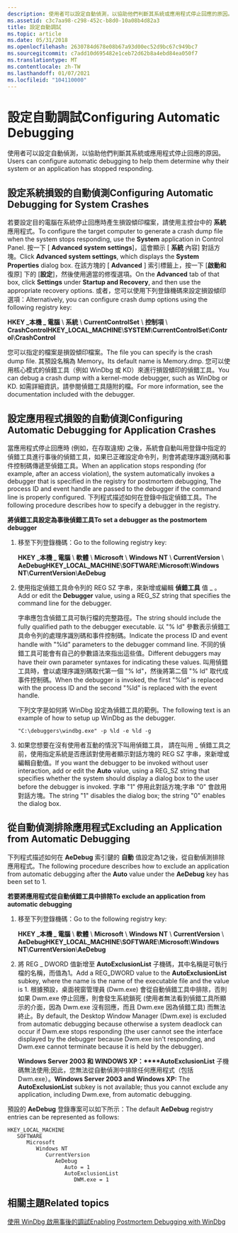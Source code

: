 ```yaml
---
description: 使用者可以設定自動偵測，以協助他們判斷其系統或應用程式停止回應的原因。
ms.assetid: c3c7aa98-c298-452c-b8d0-10a08b4d82a3
title: 設定自動調試
ms.topic: article
ms.date: 05/31/2018
ms.openlocfilehash: 2630784d678e08b67a93d00ec52d9bc67c949bc7
ms.sourcegitcommit: c7add10d695482e1ceb72d62b8a4ebd84ea050f7
ms.translationtype: MT
ms.contentlocale: zh-TW
ms.lasthandoff: 01/07/2021
ms.locfileid: "104110000"
---
```

# <a name="configuring-automatic-debugging"></a><span data-ttu-id="02ace-103">設定自動調試</span><span class="sxs-lookup"><span data-stu-id="02ace-103">Configuring Automatic Debugging</span></span>

<span data-ttu-id="02ace-104">使用者可以設定自動偵測，以協助他們判斷其系統或應用程式停止回應的原因。</span><span class="sxs-lookup"><span data-stu-id="02ace-104">Users can configure automatic debugging to help them determine why their system or an application has stopped responding.</span></span>

## <a name="configuring-automatic-debugging-for-system-crashes"></a><span data-ttu-id="02ace-105">設定系統損毀的自動偵測</span><span class="sxs-lookup"><span data-stu-id="02ace-105">Configuring Automatic Debugging for System Crashes</span></span>

<span data-ttu-id="02ace-106">若要設定目的電腦在系統停止回應時產生損毀傾印檔案，請使用主控台中的 **系統** 應用程式。</span><span class="sxs-lookup"><span data-stu-id="02ace-106">To configure the target computer to generate a crash dump file when the system stops responding, use the **System** application in Control Panel.</span></span> <span data-ttu-id="02ace-107">按一下 [ **Advanced system settings**]，這會顯示 [ **系統** 內容] 對話方塊。</span><span class="sxs-lookup"><span data-stu-id="02ace-107">Click **Advanced system settings**, which displays the **System Properties** dialog box.</span></span> <span data-ttu-id="02ace-108">在該方塊的 [ **Advanced** ] 索引標籤上，按一下 [**啟動和** 復原] 下的 [**設定**]，然後使用適當的修復選項。</span><span class="sxs-lookup"><span data-stu-id="02ace-108">On the **Advanced** tab of that box, click **Settings** under **Startup and Recovery**, and then use the appropriate recovery options.</span></span> <span data-ttu-id="02ace-109">或者，您可以使用下列登錄機碼來設定損毀傾印選項：</span><span class="sxs-lookup"><span data-stu-id="02ace-109">Alternatively, you can configure crash dump options using the following registry key:</span></span>

<span data-ttu-id="02ace-110">**HKEY \_本機 \_ 電腦** \\ **系統** \\ **CurrentControlSet** \\ **控制項** \\ **CrashControl**</span><span class="sxs-lookup"><span data-stu-id="02ace-110">**HKEY\_LOCAL\_MACHINE**\\**SYSTEM**\\**CurrentControlSet**\\**Control**\\**CrashControl**</span></span>

<span data-ttu-id="02ace-111">您可以指定的檔案是損毀傾印檔案。</span><span class="sxs-lookup"><span data-stu-id="02ace-111">The file you can specify is the crash dump file.</span></span> <span data-ttu-id="02ace-112">其預設名稱為 Memory。</span><span class="sxs-lookup"><span data-stu-id="02ace-112">Its default name is Memory.dmp.</span></span> <span data-ttu-id="02ace-113">您可以使用核心模式的偵錯工具（例如 WinDbg 或 KD）來進行損毀傾印的偵錯工具。</span><span class="sxs-lookup"><span data-stu-id="02ace-113">You can debug a crash dump with a kernel-mode debugger, such as WinDbg or KD.</span></span> <span data-ttu-id="02ace-114">如需詳細資訊，請參閱偵錯工具隨附的檔。</span><span class="sxs-lookup"><span data-stu-id="02ace-114">For more information, see the documentation included with the debugger.</span></span>

## <a name="configuring-automatic-debugging-for-application-crashes"></a><span data-ttu-id="02ace-115">設定應用程式損毀的自動偵測</span><span class="sxs-lookup"><span data-stu-id="02ace-115">Configuring Automatic Debugging for Application Crashes</span></span>

<span data-ttu-id="02ace-116">當應用程式停止回應時 (例如，在存取違規) 之後，系統會自動叫用登錄中指定的偵錯工具進行事後的偵錯工具，如果已正確設定命令列，則會將處理序識別碼和事件控制碼傳遞至偵錯工具。</span><span class="sxs-lookup"><span data-stu-id="02ace-116">When an application stops responding (for example, after an access violation), the system automatically invokes a debugger that is specified in the registry for postmortem debugging, The process ID and event handle are passed to the debugger if the command line is properly configured.</span></span> <span data-ttu-id="02ace-117">下列程式描述如何在登錄中指定偵錯工具。</span><span class="sxs-lookup"><span data-stu-id="02ace-117">The following procedure describes how to specify a debugger in the registry.</span></span>

<span data-ttu-id="02ace-118">**將偵錯工具設定為事後偵錯工具**</span><span class="sxs-lookup"><span data-stu-id="02ace-118">**To set a debugger as the postmortem debugger**</span></span>

1.  <span data-ttu-id="02ace-119">移至下列登錄機碼：</span><span class="sxs-lookup"><span data-stu-id="02ace-119">Go to the following registry key:</span></span>

    <span data-ttu-id="02ace-120">**HKEY \_本機 \_ 電腦** \\ **軟體** \\ **Microsoft** \\ **Windows NT** \\ **CurrentVersion** \\ **AeDebug**</span><span class="sxs-lookup"><span data-stu-id="02ace-120">**HKEY\_LOCAL\_MACHINE**\\**SOFTWARE**\\**Microsoft**\\**Windows NT**\\**CurrentVersion**\\**AeDebug**</span></span>

2.  <span data-ttu-id="02ace-121">使用指定偵錯工具命令列的 REG SZ 字串，來新增或編輯 **偵錯工具** 值 \_ 。</span><span class="sxs-lookup"><span data-stu-id="02ace-121">Add or edit the **Debugger** value, using a REG\_SZ string that specifies the command line for the debugger.</span></span>

    <span data-ttu-id="02ace-122">字串應包含偵錯工具可執行檔的完整路徑。</span><span class="sxs-lookup"><span data-stu-id="02ace-122">The string should include the fully qualified path to the debugger executable.</span></span> <span data-ttu-id="02ace-123">以 "% ld" 參數表示偵錯工具命令列的處理序識別碼和事件控制碼。</span><span class="sxs-lookup"><span data-stu-id="02ace-123">Indicate the process ID and event handle with "%ld" parameters to the debugger command line.</span></span> <span data-ttu-id="02ace-124">不同的偵錯工具可能會有自己的參數語法來指出這些值。</span><span class="sxs-lookup"><span data-stu-id="02ace-124">Different debuggers may have their own parameter syntaxes for indicating these values.</span></span> <span data-ttu-id="02ace-125">叫用偵錯工具時，會以處理序識別碼取代第一個 "% ld"，然後將第二個 "% ld" 取代成事件控制碼。</span><span class="sxs-lookup"><span data-stu-id="02ace-125">When the debugger is invoked, the first "%ld" is replaced with the process ID and the second "%ld" is replaced with the event handle.</span></span>

    <span data-ttu-id="02ace-126">下列文字是如何將 WinDbg 設定為偵錯工具的範例。</span><span class="sxs-lookup"><span data-stu-id="02ace-126">The following text is an example of how to setup up WinDbg as the debugger.</span></span>

    ``` syntax
    "C:\debuggers\windbg.exe" -p %ld -e %ld -g
    ```

3.  <span data-ttu-id="02ace-127">如果您想要在沒有使用者互動的情況下叫用偵錯工具， 請在叫用 \_ 偵錯工具之前，使用指定系統是否應該對使用者顯示對話方塊的 REG SZ 字串，來新增或編輯自動值。</span><span class="sxs-lookup"><span data-stu-id="02ace-127">If you want the debugger to be invoked without user interaction, add or edit the **Auto** value, using a REG\_SZ string that specifies whether the system should display a dialog box to the user before the debugger is invoked.</span></span> <span data-ttu-id="02ace-128">字串 "1" 停用此對話方塊;字串 "0" 會啟用對話方塊。</span><span class="sxs-lookup"><span data-stu-id="02ace-128">The string "1" disables the dialog box; the string "0" enables the dialog box.</span></span>

## <a name="excluding-an-application-from-automatic-debugging"></a><span data-ttu-id="02ace-129">從自動偵測排除應用程式</span><span class="sxs-lookup"><span data-stu-id="02ace-129">Excluding an Application from Automatic Debugging</span></span>

<span data-ttu-id="02ace-130">下列程式描述如何在 **AeDebug** 索引鍵的 **自動** 值設定為1之後，從自動偵測排除應用程式。</span><span class="sxs-lookup"><span data-stu-id="02ace-130">The following procedure describes how to exclude an application from automatic debugging after the **Auto** value under the **AeDebug** key has been set to 1.</span></span>

<span data-ttu-id="02ace-131">**若要將應用程式從自動偵錯工具中排除**</span><span class="sxs-lookup"><span data-stu-id="02ace-131">**To exclude an application from automatic debugging**</span></span>

1.  <span data-ttu-id="02ace-132">移至下列登錄機碼：</span><span class="sxs-lookup"><span data-stu-id="02ace-132">Go to the following registry key:</span></span>

    <span data-ttu-id="02ace-133">**HKEY \_本機 \_ 電腦** \\ **軟體** \\ **Microsoft** \\ **Windows NT** \\ **CurrentVersion** \\ **AeDebug**</span><span class="sxs-lookup"><span data-stu-id="02ace-133">**HKEY\_LOCAL\_MACHINE**\\**SOFTWARE**\\**Microsoft**\\**Windows NT**\\**CurrentVersion**\\**AeDebug**</span></span>

2.  <span data-ttu-id="02ace-134">將 REG \_ DWORD 值新增至 **AutoExclusionList** 子機碼，其中名稱是可執行檔的名稱，而值為1。</span><span class="sxs-lookup"><span data-stu-id="02ace-134">Add a REG\_DWORD value to the **AutoExclusionList** subkey, where the name is the name of the executable file and the value is 1.</span></span> <span data-ttu-id="02ace-135">根據預設，桌面視窗管理員 (Dwm.exe) 會從自動偵錯工具中排除，否則如果 Dwm.exe 停止回應，則會發生系統鎖死 (使用者無法看到偵錯工具所顯示的介面，因為 Dwm.exe 沒有回應，而且 Dwm.exe 因為偵錯工具) 而無法終止。</span><span class="sxs-lookup"><span data-stu-id="02ace-135">By default, the Desktop Window Manager (Dwm.exe) is excluded from automatic debugging because otherwise a system deadlock can occur if Dwm.exe stops responding (the user cannot see the interface displayed by the debugger because Dwm.exe isn't responding, and Dwm.exe cannot terminate because it is held by the debugger).</span></span>

    <span data-ttu-id="02ace-136">**Windows Server 2003 和 WINDOWS XP：\*\*\*\*AutoExclusionList** 子機碼無法使用;因此，您無法從自動偵測中排除任何應用程式（包括 Dwm.exe）。</span><span class="sxs-lookup"><span data-stu-id="02ace-136">**Windows Server 2003 and Windows XP:** The **AutoExclusionList** subkey is not available; thus you cannot exclude any application, including Dwm.exe, from automatic debugging.</span></span>

<span data-ttu-id="02ace-137">預設的 **AeDebug** 登錄專案可以如下所示：</span><span class="sxs-lookup"><span data-stu-id="02ace-137">The default **AeDebug** registry entries can be represented as follows:</span></span>

```
HKEY_LOCAL_MACHINE
   SOFTWARE
      Microsoft
         Windows NT
            CurrentVersion
               AeDebug
                  Auto = 1
                  AutoExclusionList
                     DWM.exe = 1
```

## <a name="related-topics"></a><span data-ttu-id="02ace-138">相關主題</span><span class="sxs-lookup"><span data-stu-id="02ace-138">Related topics</span></span>

<dl> <dt>

[<span data-ttu-id="02ace-139">使用 WinDbg 啟用事後的調試</span><span class="sxs-lookup"><span data-stu-id="02ace-139">Enabling Postmortem Debugging with WinDbg</span></span>](/windows-hardware/drivers/debugger/enabling-postmortem-debugging)
</dt> </dl>

 

 
